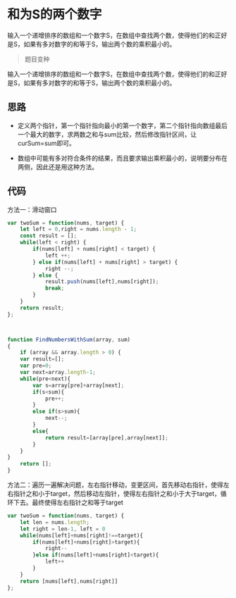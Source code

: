 # 和为S的两个数字

输入一个递增排序的数组和一个数字S，在数组中查找两个数，使得他们的和正好是S，如果有多对数字的和等于S，输出两个数的乘积最小的。

> 题目变种

输入一个递增排序的数组和一个数字S，在数组中查找两个数，使得他们的和正好是S，如果有多对数字的和等于S，输出两个数的乘积最小的。

## 思路

- 定义两个指针，第一个指针指向最小的第一个数字，第二个指针指向数组最后一个最大的数字，求两数之和与sum比较，然后修改指针区间，让curSum=sum即可。

- 数组中可能有多对符合条件的结果，而且要求输出乘积最小的，说明要分布在两侧，因此还是用这种方法。

## 代码

方法一：滑动窗口
```js
var twoSum = function(nums, target) {
    let left = 0,right = nums.length - 1;
    const result = [];
    while(left < right) {
        if(nums[left] + nums[right] < target) {
            left ++;
        } else if(nums[left] + nums[right] > target) {
            right --;
        } else {
            result.push(nums[left],nums[right]);
            break;
        }
    }
    return result;
};



function FindNumbersWithSum(array, sum)
{
	if (array && array.length > 0) {
	var result=[];
	var pre=0;
	var next=array.length-1;
	while(pre<next){
		var s=array[pre]+array[next];
		if(s<sum){
			pre++;
		}
		else if(s>sum){
			next--;
		}
		else{
			return result=[array[pre],array[next]];
		}
	}
}
    return [];
}
```
方法二：遍历一遍解决问题，左右指针移动，变更区间，首先移动右指针，使得左右指针之和小于target，然后移动左指针，使得左右指针之和小于大于target，循环下去。最终使得左右指针之和等于target

```js
var twoSum = function(nums, target) {
	let len = nums.length;
	let right = len-1, left = 0
	while(nums[left]+nums[right]!==target){
		if(nums[left]+nums[right]>target){
			right--
		}else if(nums[left]+nums[right]<target){
			left++
		}
	}
	return [nums[left],nums[right]]
};

```

